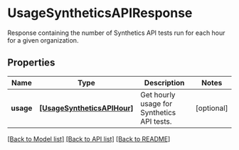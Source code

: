 # UsageSyntheticsAPIResponse

Response containing the number of Synthetics API tests run for each hour for a given organization.

## Properties

| Name      | Type                                                      | Description                                | Notes      |
| --------- | --------------------------------------------------------- | ------------------------------------------ | ---------- |
| **usage** | [**[UsageSyntheticsAPIHour]**](UsageSyntheticsAPIHour.md) | Get hourly usage for Synthetics API tests. | [optional] |

[[Back to Model list]](README.md#documentation-for-models) [[Back to API list]](README.md#documentation-for-api-endpoints) [[Back to README]](README.md)
